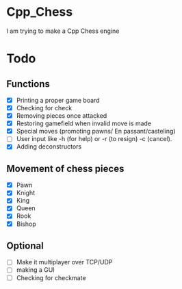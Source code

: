 # Cpp_Chess
 I am trying to make a Cpp Chess engine 
# Todo
## Functions
- [X] Printing a proper game board
- [x] Checking for check
- [x] Removing pieces once attacked
- [x] Restoring gamefield when invalid move is made
- [x] Special moves (promoting pawns/ En passant/casteling)
- [ ] User input like -h (for help) or -r (to resign) -c (cancel).
- [x] Adding deconstructors

## Movement of chess pieces 

- [x] Pawn
- [x] Knight
- [x] King 
- [x] Queen 
- [x] Rook 
- [x] Bishop

## Optional 
- [ ] Make it multiplayer over TCP/UDP
- [ ] making a GUI
- [ ] Checking for checkmate
